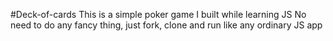 #Deck-of-cards
This is a simple poker game I built while learning JS
No need to do any fancy thing, just fork, clone and run like any ordinary JS app

